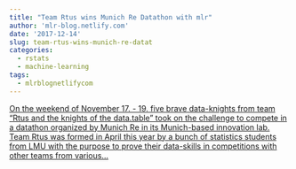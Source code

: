 ```yaml
---
title: "Team Rtus wins Munich Re Datathon with mlr"
author: 'mlr-blog.netlify.com'
date: '2017-12-14'
slug: team-rtus-wins-munich-re-datat
categories:
  - rstats
  - machine-learning
tags:
  - mlrblognetlifycom
---
```


[On the weekend of November 17. - 19. five brave data-knights from team “Rtus and the knights of the data.table” took on the challenge to compete in a datathon organized by Munich Re in its Munich-based innovation lab. Team Rtus was formed in April this year by a bunch of statistics students from LMU with the purpose to prove their data-skills in competitions with other teams from various...<click to read more>](https://mlr-blog.netlify.com/post/2017-12-14-team-rtus-wins-munichre-datathon/)

